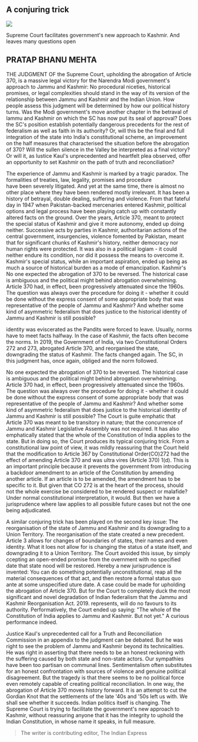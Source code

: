 ## A conjuring trick

![](_page_0_Picture_1.jpeg)

Supreme Court facilitates government's new approach to Kashmir. And leaves many questions open

## PRATAP BHANU MEHTA

THE JUDGMENT OF the Supreme Court, upholding the abrogation of Article 370, is a massive legal victory for the Narendra Modi government's approach to Jammu and Kashmir: No procedural niceties, historical promises, or legal complexities should stand in the way of its version of the relationship between Jammu and Kashmir and the Indian Union. How people assess this judgment will be determined by how our political history turns. Was the Modi government's move another chapter in the betraval of lammu and Kashmir on which the SC has now put its seal of approval? Does the SC's position establish potentially dangerous precedents for the rest of federalism as well as faith in its authority? Or, will this be the final and full integration of the state into India's constitutional scheme, an improvement on the half measures that characterised the situation before the abrogation of 370? Will the sullen silence in the Valley be interpreted as a final victory? Or will it, as lustice Kaul's unprecedented and heartfelt plea observed, offer an opportunity to set Kashmir on the path of truth and reconciliation?

The experience of Jammu and Kashmir is marked by a tragic paradox. The formalities of treaties, law, legality, promises and procedure<br>have been severely litigated. And yet at the same time, there is almost no other place where they have been rendered mostly irrelevant. It has been a history of betrayal, double dealing, suffering and violence. From that fateful day in 1947 when Pakistan-backed mercenaries entered Kashmir, political options and legal process have been playing catch up with constantly altered facts on the ground. Over the years, Article 370, meant to protect the special status of Kashmir and give it more autonomy, ended up doing neither. Successive acts by parties in Kashmir, authoritarian actions of the central government, insurgencies, violence fomented by Pakistan, meant that for significant chunks of Kashmir's history, neither democracy nor human rights were protected. It was also in a political logiam - it could neither endure its condition, nor did it possess the means to overcome it. Kashmir's special status, while an important aspiration, ended up being as much a source of historical burden as a mode of emancipation. Kashmir's No one expected the abrogation of 370 to be reversed. The historical case is ambiguous and the political might behind abrogation overwhelming. Article 370 had, in effect, been progressively attenuated since the 1960s. The question was always over the procedure for doing it - whether it could be done without the express consent of some appropriate body that was representative of the people of Jammu and Kashmir? And whether some kind of asymmetric federalism that does justice to the historical identity of Jammu and Kashmir is still possible?

identity was eviscerated as the Pandits were forced to leave. Usually, norms have to meet facts halfway. In the case of Kashmir, the facts often become the norms. In 2019, the Government of India, via two Constitutional Orders 272 and 273, abrogated Article 370, and reorganised the state, downgrading the status of Kashmir. The facts changed again. The SC, in this judgment has, once again, obliged and the norm followed.

No one expected the abrogation of 370 to be reversed. The historical case is ambiguous and the political might behind abrogation overwhelming. Article 370 had, in effect, been progressively attenuated since the 1960s. The question was always over the procedure for doing it - whether it could be done without the express consent of some appropriate body that was representative of the people of Jammu and Kashmir? And whether some kind of asymmetric federalism that does justice to the historical identity of Jammu and Kashmir is still possible? The Court is guite emphatic that Article 370 was meant to be transitory in nature; that the concurrence of Jammu and Kashmir Legislative Assembly was not required. It has also emphatically stated that the whole of the Constitution of India applies to the state. But in doing so, the Court produces its typical conjuring trick. From a constitutional law point of view, it was mildly reassuring that the Court held that the modification to Article 367 by Constitutional Order(CO)272 had the effect of amending Article 370 and was ultra vires (Article 370) 1(d). This is an important principle because it prevents the government from introducing a backdoor amendment to an article of the Constitution by amending another article. If an article is to be amended, the amendment has to be specific to it. But given that CO 272 is at the heart of the process, should not the whole exercise be considered to be rendered suspect or malafide? Under normal constitutional interpretation, it would. But then we have a jurisprudence where law applies to all possible future cases but not the one being adjudicated.

A similar conjuring trick has been played on the second key issue: The reorganisation of the state of Jammu and Kashmir and its downgrading to a Union Territory. The reorganisation of the state created a new precedent. Article 3 allows for changes of boundaries of states, their names and even identity. What it loes not allow for is changing the status of a state itself, and downgrading it to a Union Territory. The Court avoided this issue, by simply ccepting an open-ended promise from the overnment with no specified date that state nood will be restored. Hereby a new jurisprudence is invented: You can do something potentially unconstitutional, reap all the material consequences of that act, and then restore a formal status quo ante at some unspecified uture date. A case could be made for upholding the abrogation of Article 370. But for the Court to completely duck the most significant and novel degradation of Indian federalism that the Jammu and Kashmir Reorganisation Act. 2019. represents, will do no favours to its authority. Performatively, the Court ended up saying: "The whole of the Constitution of India applies to Jammu and Kashmir. But not yet." A curious performance indeed.

Justice Kaul's unprecedented call for a Truth and Reconciliation Commission in an appendix to the judgment can be debated. But he was right to see the problem of Jammu and Kashmir beyond its technicalities. He was right in asserting that there needs to be an honest reckoning with the suffering caused by both state and non-state actors. Our sympathies have been too partisan on communal lines. Sentimentalism often substitutes for an honest confrontation with sources of violence and genuine political disagreement. But the tragedy is that there seems to be no political force even remotely capable of creating political reconciliation. In one way, the abrogation of Article 370 moves history forward. It is an attempt to cut the Gordian Knot that the settlements of the late '40s and '50s left us with. We shall see whether it succeeds. Indian politics itself is changing. The Supreme Court is trying to facilitate the government's new approach to Kashmir, without reassuring anyone that it has the integrity to uphold the Indian Constitution, in whose name it speaks, in full measure.

> The writer is contributing editor, The Indian Express